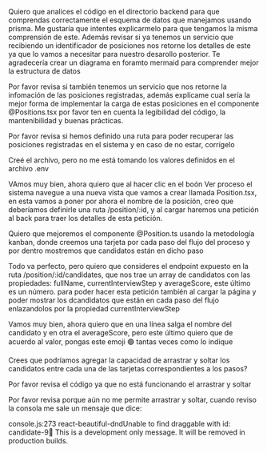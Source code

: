 Quiero que analices el código en el directorio backend para que comprendas correctamente el esquema de datos que manejamos usando prisma. Me gustaría que intentes explicarmelo para que tengamos la misma comprensión de este. Además revisar si ya tenemos un servicio que recibiendo un identificador de posiciones nos retorne los detalles de este ya que lo vamos a necesitar para nuestro desarollo posterior. Te agradecería crear un diagrama en foramto mermaid para comprender mejor la estructura de datos


Por favor revisa si también tenemos un servicio que nos retorne la infomación de las posiciones registradas, además explícame cual sería la mejor forma de implementar la carga de estas posiciones en el componente @Positions.tsx por favor ten en cuenta la legibilidad del código, la mantenibilidad y buenas prácticas.


Por favor revisa si hemos definido una ruta para poder recuperar las posiciones registradas en el sistema y en caso de no estar, corrígelo


Creé el archivo, pero no me está tomando los valores definidos en el archivo .env


VAmos muy bien, ahora quiero que al hacer clic en el boón Ver proceso el sistema navegue a una nueva vista que vamos a crear llamada Position.tsx, en esta vamos a poner por ahora el nombre de la posición, creo que deberíamos definirle una ruta /position/:id, y al cargar haremos una petición al back para traer los detalles de esta petición.


Quiero que mejoremos el componente @Position.ts usando la metodología kanban, donde creemos una tarjeta por cada paso del flujo del proceso y por dentro mostremos que candidatos están en dicho paso


Todo va perfecto, pero quiero que consideres el endpoint expuesto en la ruta /position/:id/candidates, que nos trae un array de candidatos con las propiedades: fullName,  currentInterviewStep y averageScore, este último es un número. para poder hacer esta petición también al cargar la página y poder mostrar los dcandidatos que están en cada paso del flujo enlazandolos por la propiedad currentInterviewStep


Vamos muy bien, ahora quiero que en una línea salga el nombre del candidato y en otra el averageScore, pero este último quiero que de acuerdo al valor, pongas este emoji 🟢 tantas veces como lo indique


Crees que podríamos agregar la capacidad de arrastrar y soltar los candidatos entre cada una de las tarjetas correspondientes a los pasos?


Por favor revisa el código ya que no está funcionando el arrastrar y soltar


Por favor revisa porque aún no me permite arrastrar y soltar, cuando reviso la consola me sale un mensaje que dice: 

console.js:273 react-beautiful-dndUnable to find draggable with id: candidate-9👷‍ This is a development only message. It will be removed in production builds.
